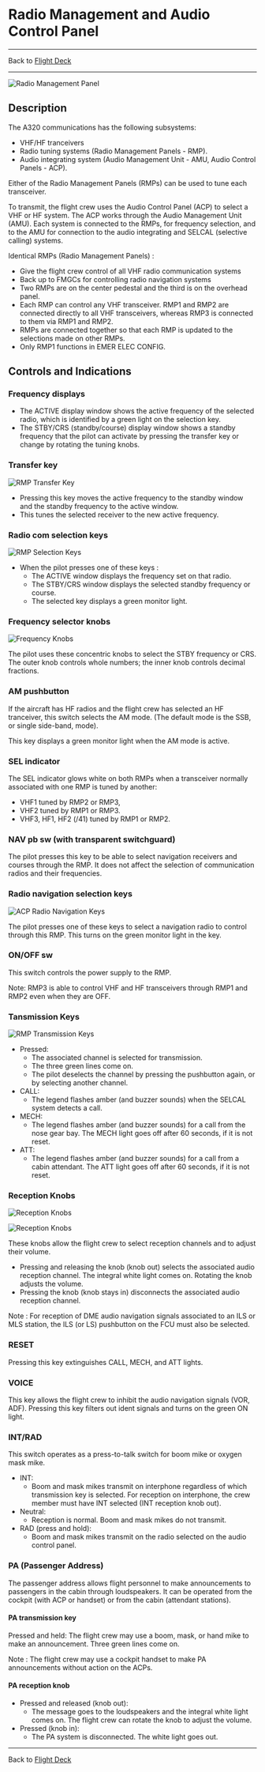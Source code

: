# Radio Management and Audio Control Panel

---

Back to [Flight Deck](../flight-deck.md)

---

![Radio Management Panel](../../assets/a32nx-briefing/pedestal/RMP.png "Radio Management Panel")

## Description

The A320 communications has the following subsystems:
- VHF/HF tranceivers
- Radio tuning systems (Radio Management Panels - RMP).
- Audio integrating system (Audio Management Unit - AMU, Audio Control Panels - ACP).

Either of the Radio Management Panels (RMPs) can be used to tune
each transceiver.

To transmit, the flight crew uses the Audio Control Panel (ACP) to select a VHF or HF system. The ACP works through the Audio Management Unit (AMU). Each system is connected to the RMPs, for frequency selection, and to the AMU for connection to the audio integrating and SELCAL (selective calling) systems.

Identical RMPs (Radio Management Panels) :

- Give the flight crew control of all VHF radio communication systems
- Back up to FMGCs for controlling radio navigation systems
- Two RMPs are on the center pedestal and the third is on the overhead panel.
- Each RMP can control any VHF transceiver. RMP1 and RMP2 are connected directly to all VHF transceivers, whereas RMP3 is connected to them via RMP1 and RMP2.
- RMPs are connected together so that each RMP is updated to the selections made on other RMPs.
- Only RMP1 functions in EMER ELEC CONFIG.

## Controls and Indications

### Frequency displays

- The ACTIVE display window shows the active frequency of the selected radio, which is identified by a green light on the selection key.
- The STBY/CRS (standby/course) display window shows a standby frequency that the pilot can activate by pressing the transfer key or change by rotating the tuning knobs.

###  Transfer key

![RMP Transfer Key](../../assets/a32nx-briefing/pedestal/RMP-transfer-key.png "RMP Transfer Key")

- Pressing this key moves the active frequency to the standby window and the standby frequency to the active window.
- This tunes the selected receiver to the new active frequency.

### Radio com selection keys

![RMP Selection Keys](../../assets/a32nx-briefing/pedestal/RMP-selection-keys.png "RMP Selection Keys")

- When the pilot presses one of these keys :
    - The ACTIVE window displays the frequency set on that radio.
    - The STBY/CRS window displays the selected standby frequency or course.
    - The selected key displays a green monitor light.

### Frequency selector knobs

![Frequency Knobs](../../assets/a32nx-briefing/pedestal/RMP-frequency-knobs.png "Frequency Knobs")

The pilot uses these concentric knobs to select the STBY frequency or CRS. The outer knob controls whole numbers; the inner knob controls decimal fractions.

### AM pushbutton

If the aircraft has HF radios and the flight crew has selected an HF tranceiver, this switch selects the AM mode. (The default mode is the SSB, or single side-band, mode).

This key displays a green monitor light when the AM mode is active.

### SEL indicator

The SEL indicator glows white on both RMPs when a transceiver normally associated with one RMP is tuned by another:

- VHF1 tuned by RMP2 or RMP3,
- VHF2 tuned by RMP1 or RMP3.
- VHF3, HF1, HF2 (/41) tuned by RMP1 or RMP2.

### NAV pb sw (with transparent switchguard)

The pilot presses this key to be able to select navigation receivers and courses through the RMP. It does not affect the selection of communication radios and their frequencies.

### Radio navigation selection keys

![ACP Radio Navigation Keys](../../assets/a32nx-briefing/pedestal/ACP-radio-nav-keys.png "ACP Radio Navigation Keys")

The pilot presses one of these keys to select a navigation radio to control through this RMP. This turns on the green monitor light in the key.

### ON/OFF sw

This switch controls the power supply to the RMP.

Note: RMP3 is able to control VHF and HF transceivers through RMP1 and RMP2 even when they are OFF.

### Tansmission Keys

![RMP Transmission Keys](../../assets/a32nx-briefing/pedestal/RMP-transmission-keys.png)

- Pressed:
    - The associated channel is selected for transmission.
    - The three green lines come on.
    - The pilot deselects the channel by pressing the pushbutton again, or by selecting another channel.
- CALL:
    - The legend flashes amber (and buzzer sounds) when the SELCAL system detects a call.
- MECH:
    - The legend flashes amber (and buzzer sounds) for a call from the nose gear bay. The MECH light goes off after 60 seconds, if it is not reset.
- ATT:
    - The legend flashes amber (and buzzer sounds) for a call from a cabin attendant. The ATT light goes off after 60 seconds, if it is not reset.

### Reception Knobs

![Reception Knobs](../../assets/a32nx-briefing/pedestal/RMP-reception-knobs-1.png "Reception Knobs")

![Reception Knobs](../../assets/a32nx-briefing/pedestal/RMP-receiption-knobs-2.png "Reception Knobs")

These knobs allow the flight crew to select reception channels and to adjust their volume.

- Pressing and releasing the knob (knob out) selects the associated audio reception channel. The integral white light comes on. Rotating the knob adjusts the volume.
- Pressing the knob (knob stays in) disconnects the associated audio reception channel.

Note : For reception of DME audio navigation signals associated to an ILS or MLS station, the ILS (or LS) pushbutton on the FCU must also be selected.

### RESET

Pressing this key extinguishes CALL, MECH, and ATT lights.

### VOICE

This key allows the flight crew to inhibit the audio navigation signals (VOR, ADF). Pressing this key filters out ident signals and turns on the green ON light.

### INT/RAD

This switch operates as a press-to-talk switch for boom mike or oxygen mask mike.

- INT:
    - Boom and mask mikes transmit on interphone regardless of which transmission key is selected. For reception on interphone, the crew member must have INT selected (INT reception knob out).
- Neutral:
    - Reception is normal. Boom and mask mikes do not transmit.
- RAD (press and hold):
    - Boom and mask mikes transmit on the radio selected on the audio control panel.

### PA (Passenger Address)

The passenger address allows flight personnel to make announcements to passengers in the cabin through loudspeakers. It can be operated from the cockpit (with ACP or handset) or from the cabin (attendant stations).

#### PA transmission key

Pressed and held: The flight crew may use a boom, mask, or hand mike to make an announcement. Three green lines come on.

Note : The flight crew may use a cockpit handset to make PA announcements without action on the ACPs.

#### PA reception knob

- Pressed and released (knob out):
    - The message goes to the loudspeakers and the integral white light comes on. The flight crew can rotate the knob to adjust the volume.
- Pressed (knob in):
    - The PA system is disconnected. The white light goes out.

---

Back to [Flight Deck](../flight-deck.md)
